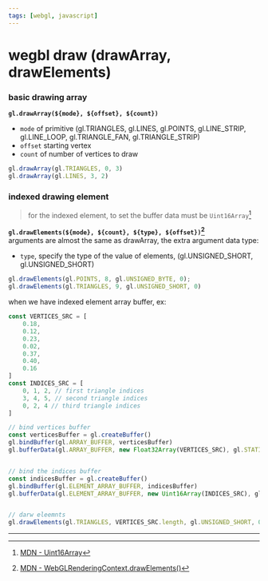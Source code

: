 ```yaml
---
tags: [webgl, javascript]
---
```


# wegbl draw (drawArray, drawElements)

### basic drawing array
  
**`gl.drawArray(${mode}, ${offset}, ${count})`**
- `mode` of primitive (gl.TRIANGLES, gl.LINES, gl.POINTS, gl.LINE_STRIP, gl.LINE_LOOP, gl.TRIANGLE_FAN, gl.TRIANGLE_STRIP)
- `offset` starting vertex
- `count` of number of vertices to draw

```javascript
gl.drawArray(gl.TRIANGLES, 0, 3)
gl.drawArray(gl.LINES, 3, 2)
```

### indexed drawing element
> for the indexed element, to set the buffer data must be `Uint16Array`[^Uint16Array]     

**`gl.drawElements(${mode}, ${count}, ${type}, ${offset})`[^drawElements]**  
arguments are almost the same as drawArray, the extra argument data type:  
- `type`,  specify the type of the value of elements, (gl.UNSIGNED_SHORT, gl.UNSIGNED_SHORT)

```javascript
gl.drawElements(gl.POINTS, 8, gl.UNSIGNED_BYTE, 0);
gl.drawElements(gl.TRIANGLES, 9, gl.UNSIGNED_SHORT, 0)
```

when we have indexed element array buffer, ex:
```javascript
const VERTICES_SRC = [
    0.18,
    0.12,
    0.23,
    0.02,
    0.37,
    0.40,
    0.16
]
const INDICES_SRC = [
    0, 1, 2, // first triangle indices
    3, 4, 5, // second triangle indices
    0, 2, 4 // third triangle indices
]

// bind vertices buffer
const verticesBuffer = gl.createBuffer()
gl.bindBuffer(gl.ARRAY_BUFFER, verticesBuffer)
gl.bufferData(gl.ARRAY_BUFFER, new Float32Array(VERTICES_SRC), gl.STATIC_DRAW)


// bind the indices buffer
const indicesBuffer = gl.createBuffer()
gl.bindBuffer(gl.ELEMENT_ARRAY_BUFFER, indicesBuffer)
gl.bufferData(gl.ELEMENT_ARRAY_BUFFER, new Uint16Array(INDICES_SRC), gl.STATIC_DRAW)


// darw eleemnts
gl.drawElements(gl.TRIANGLES, VERTICES_SRC.length, gl.UNSIGNED_SHORT, 0)
```

---
[^drawElements]: [MDN - WebGLRenderingContext.drawElements()](https://developer.mozilla.org/en-US/docs/Web/API/WebGLRenderingContext/drawElements)
[^Uint16Array]: [MDN - Uint16Array](https://developer.mozilla.org/en-US/docs/Web/JavaScript/Reference/Global_Objects/Uint16Array)